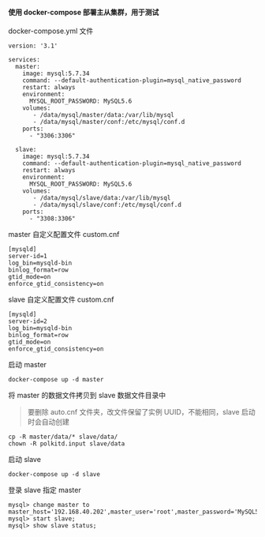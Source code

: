 #### 使用 docker-compose 部署主从集群，用于测试

docker-compose.yml 文件

```
version: '3.1'

services:
  master:
    image: mysql:5.7.34
    command: --default-authentication-plugin=mysql_native_password
    restart: always
    environment:
      MYSQL_ROOT_PASSWORD: MySQL5.6
    volumes:
       - /data/mysql/master/data:/var/lib/mysql
       - /data/mysql/master/conf:/etc/mysql/conf.d
    ports:
      - "3306:3306"

  slave:
    image: mysql:5.7.34
    command: --default-authentication-plugin=mysql_native_password
    restart: always
    environment:
      MYSQL_ROOT_PASSWORD: MySQL5.6
    volumes:
       - /data/mysql/slave/data:/var/lib/mysql
       - /data/mysql/slave/conf:/etc/mysql/conf.d
    ports:
      - "3308:3306"
```

master 自定义配置文件 custom.cnf

```
[mysqld]
server-id=1
log_bin=mysqld-bin
binlog_format=row
gtid_mode=on
enforce_gtid_consistency=on
```

slave 自定义配置文件 custom.cnf

```
[mysqld]
server-id=2
log_bin=mysqld-bin
binlog_format=row
gtid_mode=on
enforce_gtid_consistency=on
```

启动 master

```
docker-compose up -d master
```

将 master 的数据文件拷贝到 slave 数据文件目录中

> 要删除 auto.cnf 文件夹，改文件保留了实例 UUID，不能相同，slave 启动时会自动创建

```
cp -R master/data/* slave/data/
chown -R polkitd.input slave/data
```

启动 slave

```
docker-compose up -d slave
```

登录 slave 指定 master

```
mysql> change master to master_host='192.168.40.202',master_user='root',master_password='MySQL5.6',master_auto_position=1;
mysql> start slave;
mysql> show slave status;
```

